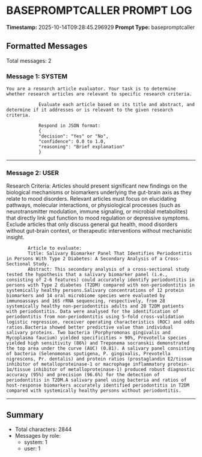 # BASEPROMPTCALLER PROMPT LOG
**Timestamp:** 2025-10-14T09:28:45.296929
**Prompt Type:** basepromptcaller

## Formatted Messages
Total messages: 2

### Message 1: SYSTEM

```
You are a research article evaluator. Your task is to determine whether research articles are relevant to specific research criteria.

            Evaluate each article based on its title and abstract, and determine if it addresses or is relevant to the given research criteria.

            Respond in JSON format:
            {
            "decision": "Yes" or "No",
            "confidence": 0.0 to 1.0,
            "reasoning": "Brief explanation"
            }
```

---

### Message 2: USER

Research Criteria: Articles should present significant new findings on the biological mechanisms or biomarkers underlying the gut-brain axis as they relate to mood disorders. Relevant articles must focus on elucidating pathways, molecular interactions, or physiological processes (such as neurotransmitter modulation, immune signaling, or microbial metabolites) that directly link gut function to mood regulation or depressive symptoms. Exclude articles that only discuss general gut health, mood disorders without gut-brain context, or therapeutic interventions without mechanistic insight.

            Article to evaluate:
            Title: Salivary Biomarker Panel That Identifies Periodontitis in Persons With Type 2 Diabetes: A Secondary Analysis of a Cross-Sectional Study.
            Abstract: This secondary analysis of a cross-sectional study tested the hypothesis that a salivary biomarker panel (i.e., consisting of 2-6 features) could accurately identify periodontitis in persons with Type 2 diabetes (T2DM) compared with non-periodontitis in systemically healthy persons.Salivary concentrations of 12 protein biomarkers and 14 oral microbiome species were evaluated by immunoassays and 16S rRNA sequencing, respectively, from 28 systemically healthy non-periodontitis adults and 28 T2DM patients with periodontitis. Data were analysed for the identification of periodontitis from non-periodontitis using 5-fold cross-validation logistic regression, receiver operating characteristics (ROC) and odds ratios.Bacteria showed better predictive value than individual salivary proteins. Two bacteria (Porphyromonas gingivalis and Mycoplasma faucium) yielded specificities > 90%, Prevotella species yielded high sensitivity (86%) and Treponema socranskii demonstrated the top area under the curve (AUC) (0.81). A salivary panel consisting of bacteria (Selenomonas sputigena, P. gingivalis, Prevotella nigrescens, Pr. dentalis) and protein ratios (prostaglandin E2/tissue inhibitor of metalloproteinase-1 or macrophage inflammatory protein-1α/tissue inhibitor of metalloproteinase-1) produced robust diagnostic accuracy (95%) and precision (96.6%) for the detection of periodontitis in T2DM.A salivary panel using bacteria and ratios of host-response biomarkers accurately identified periodontitis in T2DM compared with systemically healthy persons without periodontitis.

---

## Summary
- Total characters: 2844
- Messages by role:
  - system: 1
  - user: 1